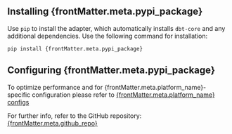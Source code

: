 <h2> Installing {frontMatter.meta.pypi_package}</h2>

Use `pip` to install the adapter, which automatically installs `dbt-core` and any additional dependencies. Use the following command for installation:

<code>pip install {frontMatter.meta.pypi_package}</code>

<h2> Configuring {frontMatter.meta.pypi_package} </h2>

<p>To optimize performance and for {frontMatter.meta.platform_name}-specific configuration please refer to <a href={frontMatter.meta.config_page}>{frontMatter.meta.platform_name} configs</a> </p> 

<p>For further info, refer to the GitHub repository: <a href={`https://github.com/${frontMatter.meta.github_repo}`}>{frontMatter.meta.github_repo}</a></p>
